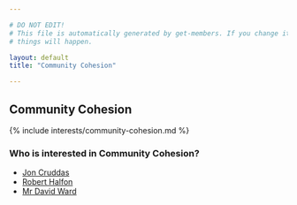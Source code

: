 ```yaml
---

# DO NOT EDIT!
# This file is automatically generated by get-members. If you change it, bad
# things will happen.

layout: default
title: "Community Cohesion"

---
```


## Community Cohesion

{% include interests/community-cohesion.md %}

### Who is interested in Community Cohesion?


* [Jon Cruddas](/members/jon-cruddas.html)
* [Robert Halfon](/members/robert-halfon.html)
* [Mr David Ward](/members/mr-david-ward.html)
